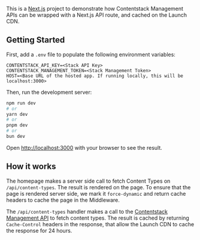This is a [Next.js](https://nextjs.org) project to demonstrate how Contentstack Management APIs can be wrapped with a Next.js API route, and cached on the Launch CDN.

## Getting Started

First, add a `.env` file to populate the following environment variables:

```
CONTENTSTACK_API_KEY=<Stack API Key>
CONTENTSTACK_MANAGEMENT_TOKEN=<Stack Management Token>
HOST=<Base URL of the hosted app. If running locally, this will be localhost:3000>
```

Then, run the development server:

```bash
npm run dev
# or
yarn dev
# or
pnpm dev
# or
bun dev
```

Open [http://localhost:3000](http://localhost:3000) with your browser to see the result.

## How it works

The homepage makes a server side call to fetch Content Types on `/api/content-types`. The result is rendered on the page. To ensure that the page is rendered server side, we mark it `force-dynamic` and return cache headers to cache the page in the Middleware.

The `/api/content-types` handler makes a call to the [Contentstack Management API](https://www.contentstack.com/docs/developers/apis/content-management-api#get-all-content-types) to fetch content types. The result is cached by returning `Cache-Control` headers in the response, that allow the Launch CDN to cache the response for 24 hours.